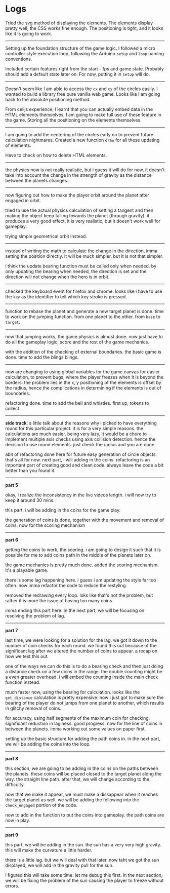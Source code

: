 # Logs

Tried the svg method of displaying the elements. The elements display pretty well, the CSS works fine enough. The positioning is tight, and it looks like it is going to work.

---

Setting up the foundation structure of the game logic. I followed a micro controller style execution loop, following the Arduino `setup` and `loop` naming conventions.

Included certain features right from the start - fps and game state. Probably should add a default state later on. For now, putting it in `setup` will do.

---

Doesn't seem like I am able to access the `cx` and `cy` of the circles easily. I wanted to build a library free pure vanilla web game. Looks like I am going back to the absolute positioning method.

From celljs experience, I learnt that you can actually embed data in the HTML elements themselves, I am going to make full use of these feature in the game. Storing all the positioning on the elements themselves.

---

I am going to add the centering of the circles early on to prevent future calculation nightmares. Created a new function `draw` for all these updating of elements.

Have to check on how to delete HTML elements.

---

the physics now is not really realistic, but i guess it will do for now. it doesn't take into account the change in the strength of gravity as the distance between the planets changes.

---

now figuring out how to make the player orbit around the planet after engaged in orbit.

tried to use the actual physics calculation of setting a tangent and then making the object keep falling towards the planet (through gravity). it produces a very good effect, it is very realistic, but it doesn't work well for gameplay.

trying simple geometrical orbit instead.

---

instead of writing the math to calculate the change in the direction, imma setting the position directly. it will be much simpler. but it is not that simpler.

i think the update bearing function must be called only when needed. by only updating the bearing when needed, the direction is set and the direction will not change when the hero is in orbit.

---

checked the keyboard event for firefox and chrome. looks like i have to use the `key` as the identifier to tell which key stroke is pressed.

---

function to rebase the planet and generate a new target planet is done. time to work on the jumping function. from one planet to the other. from `base` to `target`.

---

now that jumping works, the game physics is almost done. now just have to do all the gameplay logic, score and the rest of the game mechanics.

with the addition of the checking of external boundaries. the basic game is done. time to add the blings blings.

---

now are changing to using global variables for the game canvas for easier calculation, to prevent bugs, where the player freezes when it is beyond the borders. the problem lies in the x, y positioning of the elements is offset by the radius, hence the complications in determining if the elements is out of boundaries.

refactoring done. time to add the bell and whistles. first up, tokens to collect.

---

**side track**: a little talk about the reasons why i picked to have everything round for this particular project. it is for a very simple reasons. the calculations are much easier. being very lazy, it would be a chore to implement multiple axis checks using axis collision detection. hence the decision to use round elements. just check the radius and you are done.

abit of refactoring done here for future easy generation of circle objects. that's all for now. next part, i will adding in the coins. refactoring is an important part of creating good and clean code. always leave the code a bit better than you found it.

---

**part 5**

okay, i realize the inconsistency in the live videos length. i will now try to keep it around 30 mins.

this part, i will be adding in the coins for the game play.

the generation of coins is done, together with the movement and removal of coins. now for the scoring mechanism 

---

**part 6**

getting the coins to work, the scoring. i am going to design it such that it is possible for me to add coins path in the middle of the planets later on.

the game mechanics is pretty much done. added the scoring mechanism. it's a playable game.

there is some lag happening here. i guess i am updating the style far too often. now imma refactor the code to reduce the restyling.

removed the redrawing every loop. loks like that's not the problem, but rather it is more the issue of having too many coins.

imma ending this part here. in the next part, we will be focusing on resolving the problem of lag.

---

**part 7**

last time, we were looking for a solution for the lag. we got it down to the number of coin checks for each round. we found this out because of the significant lag after we altered the number of coins to appear. a recap on how we test this out.

one of the ways we can do this is to do a bearing check and then just doing a distance check on a few coins in the range. the double counting might be a even greater overhead. i will embed the counting inside the main check function instead.

much faster now, using the bearing for calculation. looks like the `get_distance` calculation is pretty expensive. now i just got to make sure the bearing of the player do not jumps from one planet to another, which results in glitchy removal of coins.

for accuracy, using half segments of the maximum coin for checking. significant reduction in laginess. good progress. now for the line of coins in between the planets. imma working out some values on paper first.

setting up the basic structure for adding the path coins in. in the next part, we will be adding the coins into the loop.

---

**part 8**

this section, we are going to be adding in the coins on the paths between the planets. these coins will be placed closed to the target planet along the way. the straight line path. after that, we will change according to the difficulty.

now that we make it appear, we must make a dissappear when it reaches the target planet as well. we will be adding the following into the `check_engaged` portion of the code.

now to add in the function to put the coins into gameplay. the path coins are now in play.

---

**part 9**

this part, we will be adding in the sun. the sun has a very very high gravity. this will make the curvature a little harder.

there is a little lag. but we will deal with that later. now taht we got the sun displayed, we will add in the gravity pull for the sun.

i figured this will take some time. let me debug this first. in the next section, we will be fixing the problem of the sun causing the player to freeze without errors.

